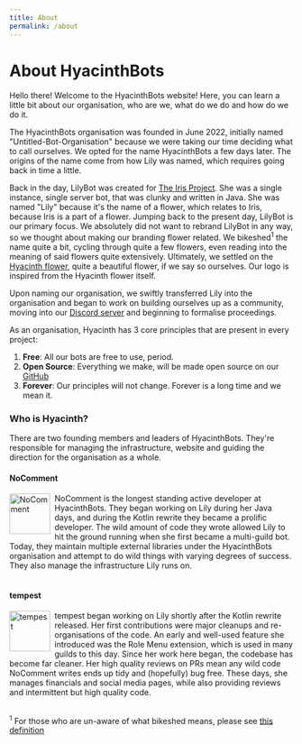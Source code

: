 ```yaml
---
title: About
permalink: /about
---
```

# About HyacinthBots

Hello there! Welcome to the HyacinthBots website! Here, you can learn a little bit about our organisation, who are we,
what do we do and how do we do it.

The HyacinthBots organisation was founded in June 2022, initially named "Untitled-Bot-Organisation" because we were 
taking our time deciding what to call ourselves. We opted for the name HyacinthBots a few days later. The origins of the
name come from how Lily was named, which requires going back in time a little.

Back in the day, LilyBot was created for [The Iris Project](https://irisshaders.net). She was a single instance, single
server bot, that was clunky and written in Java. She was named "Lily" because it's the name of a flower, which relates 
to Iris, because Iris is a part of a flower. Jumping back to the present day, LilyBot is our primary focus. We absolutely
did not want to rebrand LilyBot in any way, so we thought about making our branding flower related. We 
bikeshed<sup>1</sup> the name quite a bit, cycling through quite a few flowers, even reading into the meaning of said
flowers quite extensively. Ultimately, we settled on the [Hyacinth flower](https://www.google.co.uk/search?q=hyacinth&hl=en&tbm=isch&source=hp&biw=1440&bih=725&ei=_2rEY5DpOZiQ8gLstY_4DA&iflsig=AK50M_UAAAAAY8R5EPjsfhByheYmxAFVFuQg7inuk6_5&ved=0ahUKEwjQ5L_Nvcr8AhUYiFwKHezaA88Q4dUDCAY&uact=5&oq=hyacinth&gs_lcp=CgNpbWcQAzIICAAQgAQQsQMyCAgAEIAEELEDMgsIABCABBCxAxCDATIFCAAQgAQyBQgAEIAEMgUIABCABDIFCAAQgAQyBQgAEIAEMgUIABCABDIFCAAQgARQtAdY-Q1g3Q9oAHAAeACAAUGIAZADkgEBOJgBAKABAaoBC2d3cy13aXotaW1nsAEA&sclient=img),
quite a beautiful flower, if we say so ourselves. Our logo is inspired from the Hyacinth flower itself.

Upon naming our organisation, we swiftly transferred Lily into the organisation and began to work on building ourselves 
up as a community, moving into our [Discord server](https://discord.gg/hy2329fcTZ) and beginning to formalise proceedings.

As an organisation, Hyacinth has 3 core principles that are present in every project:
1. **Free**: All our bots are free to use, period.
2. **Open Source**: Everything we make, will be made open source on our [GitHub](https://github.com/HyacinthBots)
3. **Forever**: Our principles will not change. Forever is a long time and we mean it.


### Who is Hyacinth?
There are two founding members and leaders of HyacinthBots. They're responsible for managing the infrastructure, website
and guiding the direction for the organisation as a whole.

#### NoComment 
<img style="display: block; float: left; padding-right: 8px" src="https://avatars.githubusercontent.com/u/67918617?s=400&u=262ad547624351d96fb2c400baee1a6c060625eb&v=4" alt="NoComment" width="72"/>
NoComment is the longest standing active developer at HyacinthBots. They began working on Lily during her Java days, and
during the Kotlin rewrite they became a prolific developer. The wild amount of code they wrote allowed Lily to hit the 
ground running when she first became a multi-guild bot. Today, they maintain multiple external libraries under the 
HyacinthBots organisation and attempt to do wild things with varying degrees of success. They also manage the 
infrastructure Lily runs on.
<br>
<br>

#### tempest
<img style="display: block; float: left; padding-right: 8px" src="https://avatars.githubusercontent.com/u/66021850?v=4" alt="tempest" width=72/>
tempest began working on Lily shortly after the Kotlin rewrite released. Her first contributions were major 
cleanups and re-organisations of the code. An early and well-used feature she introduced was the Role Menu extension, which is used in many guilds to this day. Since her work here began, the codebase has become far cleaner. Her high quality reviews on PRs mean any wild code NoComment writes ends up tidy and (hopefully) bug free. These days, she manages financials and social media pages, while also 
providing reviews and intermittent but high quality code.
<br>
<br>

<sup>1</sup> For those who are un-aware of what bikeshed means, please see 
[this definition](https://www.urbandictionary.com/define.php?term=bikeshed)
